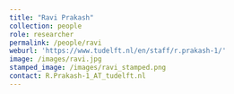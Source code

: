 ```yaml
---
title: "Ravi Prakash"
collection: people
role: researcher
permalink: /people/ravi
weburl: 'https://www.tudelft.nl/en/staff/r.prakash-1/'
image: /images/ravi.jpg
stamped_image: /images/ravi_stamped.png
contact: R.Prakash-1_AT_tudelft.nl
---
```

